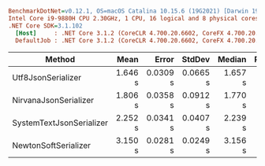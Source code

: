 ``` ini

BenchmarkDotNet=v0.12.1, OS=macOS Catalina 10.15.6 (19G2021) [Darwin 19.6.0]
Intel Core i9-9880H CPU 2.30GHz, 1 CPU, 16 logical and 8 physical cores
.NET Core SDK=3.1.102
  [Host]     : .NET Core 3.1.2 (CoreCLR 4.700.20.6602, CoreFX 4.700.20.6702), X64 RyuJIT
  DefaultJob : .NET Core 3.1.2 (CoreCLR 4.700.20.6602, CoreFX 4.700.20.6702), X64 RyuJIT


```
|                   Method |    Mean |    Error |   StdDev |  Median | Ratio | RatioSD | Rank |       Gen 0 |      Gen 1 |     Gen 2 | Allocated |
|------------------------- |--------:|---------:|---------:|--------:|------:|--------:|-----:|------------:|-----------:|----------:|----------:|
|       Utf8JsonSerializer | 1.646 s | 0.0309 s | 0.0665 s | 1.657 s |  0.91 |    0.06 |    1 | 242000.0000 | 63000.0000 | 3000.0000 |   1.87 GB |
|    NirvanaJsonSerializer | 1.806 s | 0.0358 s | 0.0912 s | 1.770 s |  1.00 |    0.00 |    2 | 441000.0000 | 93000.0000 | 3000.0000 |   3.42 GB |
| SystemTextJsonSerializer | 2.252 s | 0.0341 s | 0.0407 s | 2.239 s |  1.25 |    0.07 |    3 | 248000.0000 | 64000.0000 | 3000.0000 |   1.91 GB |
|     NewtonSoftSerializer | 3.150 s | 0.0281 s | 0.0249 s | 3.156 s |  1.72 |    0.09 |    4 | 381000.0000 | 94000.0000 | 3000.0000 |   2.95 GB |
